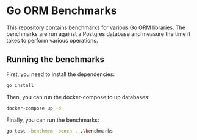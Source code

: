 # Go ORM Benchmarks

This repository contains benchmarks for various Go ORM libraries. The benchmarks are run against a Postgres database and measure the time it takes to perform various operations.

## Running the benchmarks

First, you need to install the dependencies:

```bash
go install
```

Then, you can run the docker-compose to up databases:

```bash
docker-compose up -d
```

Finally, you can run the benchmarks:

```bash
go test -benchmem -bench . .\benchmarks
```
